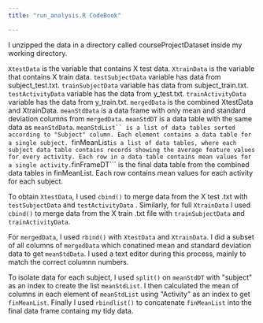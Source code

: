 ```yaml
---
title: "run_analysis.R CodeBook"

---
```

I unzipped the data in a directory called courseProjectDataset inside my working directory.

```XtestData``` is the variable that contains X test data.
```XtrainData``` is the variable that contains X train data.
```testSubjectData``` variable has data from subject_test.txt.
```trainSubjectData``` variable has data from subject_train.txt.
```testActivityData``` variable has the data from y_test.txt.
```trainActivityData``` variable has the data from y_train.txt.
```mergedData``` is the combined XtestData and XtrainData.
```meanStdData``` is a data frame with only mean and standard deviation columns from ```mergedData```.
```meanStdDT``` is a data table with the same data as ```meanStdData```.
```meanStdList`` is a list of data tables sorted according to "Subject" column. Each element contains a data table for a single subject.
```finMeanList``` is a list of data tables, where each subject data table contains records showing the average feature values for every activity. Each row in a data table contains mean values for a single activity.
```finFrameDT``` is the final data table from the combined data tables in finMeanList. Each row contains mean values for each activity for each subject.

To obtain ```XtestData```, I used ```cbind()``` to merge data from the X test .txt with ```testSubjectData``` and ```testActivityData``` . Similarly, for full ```XtrainData``` I used ```cbind()``` to merge data from the X train .txt file with ```trainSubjectData``` and ```trainActivityData```.

For ```mergedData```, I used ```rbind()``` with  ```XtestData``` and ```XtrainData```. I did a subset of all columns of ```mergedData``` which conatined mean and standard deviation data to get ```meanStdData```. I used a text editor during this process, mainly to match the correct columnn numbers.

To isolate data for each subject, I used ```split()``` on ```meanStdDT``` with "subject" as an index to create the list ```meanStdList```. I then calculated the mean of columns in each element of ```meanStdList``` using "Activity" as an index to get ```finMeanList```. Finally I used ```rbindlist()``` to concatenate ```finMeanList``` into the final data frame containg my tidy data.
